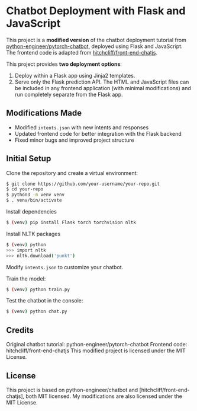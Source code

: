 # Chatbot Deployment with Flask and JavaScript

This project is a **modified version** of the chatbot deployment tutorial from [python-engineer/pytorch-chatbot](https://github.com/python-engineer/pytorch-chatbot), deployed using Flask and JavaScript.  
The frontend code is adapted from [hitchcliff/front-end-chatjs](https://github.com/hitchcliff/front-end-chatjs).

This project provides **two deployment options**:
1. Deploy within a Flask app using Jinja2 templates.
2. Serve only the Flask prediction API. The HTML and JavaScript files can be included in any frontend application (with minimal modifications) and run completely separate from the Flask app.

## Modifications Made

- Modified `intents.json` with new intents and responses
- Updated frontend code for better integration with the Flask backend
- Fixed minor bugs and improved project structure

## Initial Setup

Clone the repository and create a virtual environment:

```bash
$ git clone https://github.com/your-username/your-repo.git
$ cd your-repo
$ python3 -m venv venv
$ . venv/bin/activate
```

Install dependencies
```bash
$ (venv) pip install Flask torch torchvision nltk
```

Install NLTK packages
```bash
$ (venv) python
>>> import nltk
>>> nltk.download('punkt')
```

Modify `intents.json` to customize your chatbot.

Train the model:
```bash
$ (venv) python train.py
```

Test the chatbot in the console:
```bash
$ (venv) python chat.py
```


## Credits

Original chatbot tutorial: python-engineer/pytorch-chatbot
Frontend code: hitchcliff/front-end-chatjs
This modified project is licensed under the MIT License.

## License

This project is based on python-engineer/chatbot
 and [hitchcliff/front-end-chatjs], both MIT licensed.
My modifications are also licensed under the MIT License.



